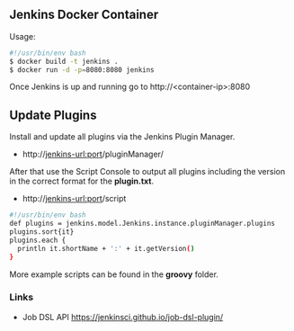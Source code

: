 ## Jenkins Docker Container

Usage:

```Bash
#!/usr/bin/env bash
$ docker build -t jenkins .
$ docker run -d -p=8080:8080 jenkins
```

Once Jenkins is up and running go to http://\<container-ip\>:8080

## Update Plugins

Install and update all plugins via the Jenkins Plugin Manager.
* http://<jenkins-url:port>/pluginManager/

After that use the Script Console to output all plugins including the version in the correct format for the **plugin.txt**.
* http://<jenkins-url:port>/script

```Bash
#!/usr/bin/env bash
def plugins = jenkins.model.Jenkins.instance.pluginManager.plugins
plugins.sort{it}
plugins.each {
  println it.shortName + ':' + it.getVersion()
}
```

More example scripts can be found in the **groovy** folder.

### Links

- Job DSL API https://jenkinsci.github.io/job-dsl-plugin/
